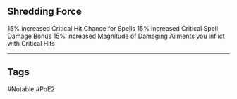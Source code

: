 ## Shredding Force
15% increased Critical Hit Chance for Spells
15% increased Critical Spell Damage Bonus
15% increased Magnitude of Damaging Ailments you inflict with Critical Hits

---
## Tags
#Notable
#PoE2
